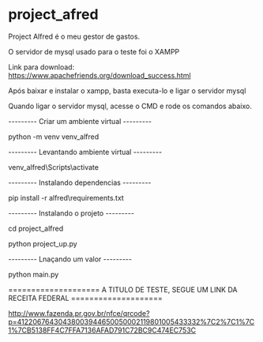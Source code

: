 # project_afred
Project Alfred é o meu gestor de gastos. 

O servidor de mysql usado para o teste foi o XAMPP

Link para download: https://www.apachefriends.org/download_success.html

Após baixar e instalar o xampp, basta executa-lo e ligar o servidor mysql

Quando ligar o servidor mysql, acesse o CMD e rode os comandos abaixo.

--------- Criar um ambiente virtual ---------

python -m venv venv_alfred

--------- Levantando ambiente virtual ---------

venv_alfred\Scripts\activate

--------- Instalando dependencias ---------

pip install -r alfred\requirements.txt

--------- Instalando o projeto ---------

cd project_alfred

python project_up.py

--------- Lnaçando um valor ---------

python main.py

==================== A TITULO DE TESTE, SEGUE UM LINK DA RECEITA FEDERAL ====================

http://www.fazenda.pr.gov.br/nfce/qrcode?p=41220676430438003944650050002119801005433332%7C2%7C1%7C1%7CB5138FF4C7FFA7136AFAD791C72BC9C474EC753C

